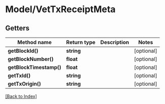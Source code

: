 # Model/VetTxReceiptMeta

## Getters

Method name | Return type | Description | Notes
------------ | ------------- | ------------- | -------------
**getBlockId()** | **string** |  | [optional]
**getBlockNumber()** | **float** |  | [optional]
**getBlockTimestamp()** | **float** |  | [optional]
**getTxId()** | **string** |  | [optional]
**getTxOrigin()** | **string** |  | [optional]

[[Back to Index]](../index.md)
